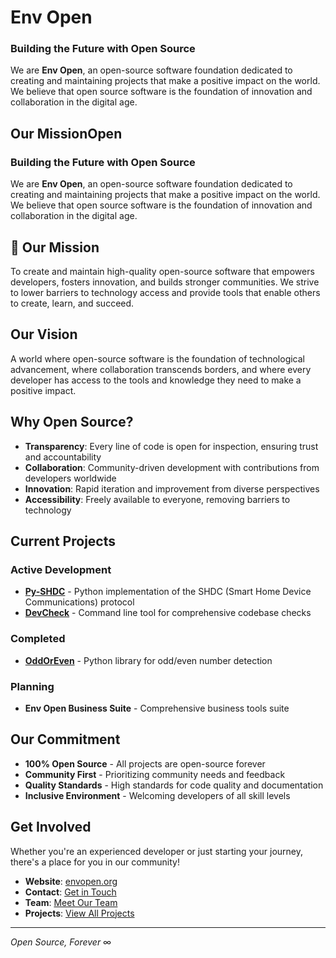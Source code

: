 # Env Open
### Building the Future with Open Source

We are **Env Open**, an open-source software foundation dedicated to creating and maintaining projects that make a positive impact on the world. We believe that open source software is the foundation of innovation and collaboration in the digital age.

## Our MissionOpen
### Building the Future with Open Source

We are **Env Open**, an open-source software foundation dedicated to creating and maintaining projects that make a positive impact on the world. We believe that open source software is the foundation of innovation and collaboration in the digital age.

## 🎯 Our Mission

To create and maintain high-quality open-source software that empowers developers, fosters innovation, and builds stronger communities. We strive to lower barriers to technology access and provide tools that enable others to create, learn, and succeed.

## Our Vision

A world where open-source software is the foundation of technological advancement, where collaboration transcends borders, and where every developer has access to the tools and knowledge they need to make a positive impact.

## Why Open Source?

- **Transparency**: Every line of code is open for inspection, ensuring trust and accountability
- **Collaboration**: Community-driven development with contributions from developers worldwide
- **Innovation**: Rapid iteration and improvement from diverse perspectives
- **Accessibility**: Freely available to everyone, removing barriers to technology

## Current Projects

### Active Development
- **[Py-SHDC](https://github.com/envopentech/py-shdc)** - Python implementation of the SHDC (Smart Home Device Communications) protocol
- **[DevCheck](https://github.com/envopentech/DevCheck)** - Command line tool for comprehensive codebase checks

### Completed
- **[OddOrEven](https://github.com/envopentech/OddOrEven)** - Python library for odd/even number detection

### Planning
- **Env Open Business Suite** - Comprehensive business tools suite

## Our Commitment

- **100% Open Source** - All projects are open-source forever
- **Community First** - Prioritizing community needs and feedback
- **Quality Standards** - High standards for code quality and documentation
- **Inclusive Environment** - Welcoming developers of all skill levels

## Get Involved

Whether you're an experienced developer or just starting your journey, there's a place for you in our community!

- **Website**: [envopen.org](https://envopen.org)
- **Contact**: [Get in Touch](https://envopen.org/contact.html)
- **Team**: [Meet Our Team](https://envopen.org/team.html)
- **Projects**: [View All Projects](https://envopen.org/projects.html)

---
*Open Source, Forever* ∞
